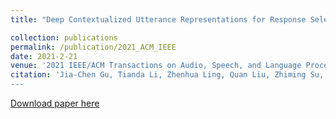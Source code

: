 ```yaml
---
title: "Deep Contextualized Utterance Representations for Response Selection and Dialogue Analysis"

collection: publications
permalink: /publication/2021_ACM_IEEE
date: 2021-2-21
venue: '2021 IEEE/ACM Transactions on Audio, Speech, and Language Processing'
citation: 'Jia-Chen Gu, Tianda Li, Zhenhua Ling, Quan Liu, Zhiming Su, Yu-Ping Ruan, Xiandan Zhu (2021).&quot;Deep Contextualized Utterance Representations for Response Selection and Dialogue Analysis.&quot; <i>2021 IEEE/ACM Transactions on Audio, Speech, and Language Processing</i> [pdf](https://ieeexplore.ieee.org/abstract/document/9410366). 
---
```


[Download paper here](https://ieeexplore.ieee.org/abstract/document/9410366)

